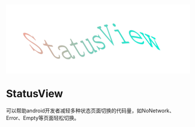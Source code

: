 <div style="display: flex;flex-direction: row;justify-content: center" width="100%">
      <img src="./img/logo.png"></img>
</div>

# StatusView
可以帮助android开发者减轻多种状态页面切换的代码量，如NoNetwork、Error、Empty等页面轻松切换。
